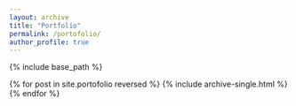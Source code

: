 ```yaml
---
layout: archive
title: "Portfolio"
permalink: /portofolio/
author_profile: true
---
```


{% include base_path %}

{% for post in site.portofolio reversed %}
  {% include archive-single.html %}
{% endfor %}
